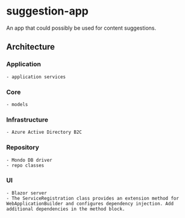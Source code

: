 # suggestion-app

An app that could possibly be used for content suggestions.

## Architecture
### Application
    - application services
### Core
    - models
### Infrastructure
    - Azure Active Directory B2C
### Repository
    - Mondo DB driver
    - repo classes
### UI
    - Blazor server
    - The ServiceRegistration class provides an extension method for WebApplicationBuilder and configures dependency injection. Add additional dependencies in the method block.